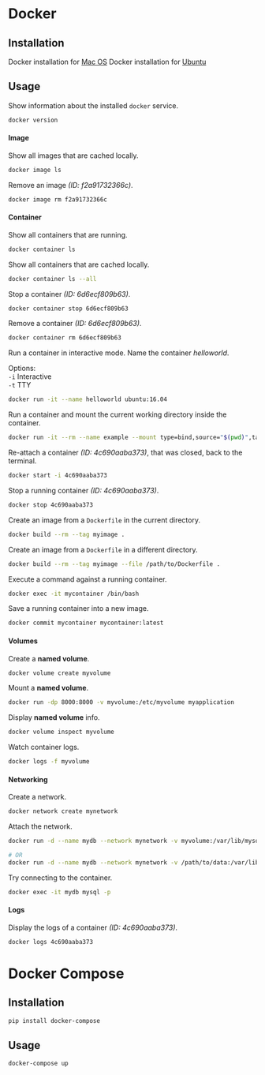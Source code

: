 Docker
======


Installation
------------

Docker installation for [Mac OS](https://docs.docker.com/docker-for-mac/install/)
Docker installation for [Ubuntu](https://docs.docker.com/install/linux/docker-ce/ubuntu/)


Usage
-----

Show information about the installed `docker` service.

```bash
docker version
```

#### Image

Show all images that are cached locally.

```bash
docker image ls
```

Remove an image _(ID: f2a91732366c)_.

```bash
docker image rm f2a91732366c
```

#### Container

Show all containers that are running.

```bash
docker container ls
```

Show all containers that are cached locally.

```bash
docker container ls --all
```

Stop a container _(ID: 6d6ecf809b63)_.

```bash
docker container stop 6d6ecf809b63
```

Remove a container _(ID: 6d6ecf809b63)_.

```bash
docker container rm 6d6ecf809b63
```

Run a container in interactive mode. Name the container _helloworld_.

Options:  
`-i` Interactive  
`-t` TTY  

```bash
docker run -it --name helloworld ubuntu:16.04
```

Run a container and mount the current working directory inside the container.

```bash
docker run -it --rm --name example --mount type=bind,source="$(pwd)",target=/project --publish 8000:8000 python:3.7-alpine /bin/sh
```

Re-attach a container _(ID: 4c690aaba373)_, that was closed, back to the terminal.

```bash
docker start -i 4c690aaba373
```

Stop a running container _(ID: 4c690aaba373)_.

```bash
docker stop 4c690aaba373
```

Create an image from a `Dockerfile` in the current directory.

```bash
docker build --rm --tag myimage .
```

Create an image from a `Dockerfile` in a different directory.

```bash
docker build --rm --tag myimage --file /path/to/Dockerfile .
```

Execute a command against a running container.

```bash
docker exec -it mycontainer /bin/bash
```

Save a running container into a new image.

```bash
docker commit mycontainer mycontainer:latest
```

#### Volumes

Create a **named volume**.

```bash
docker volume create myvolume
```

Mount a **named volume**.

```bash
docker run -dp 8000:8000 -v myvolume:/etc/myvolume myapplication
```

Display **named volume** info.

```bash
docker volume inspect myvolume
```

Watch container logs.

```bash
docker logs -f myvolume
```

#### Networking

Create a network.

```bash
docker network create mynetwork
```

Attach the network.

```bash
docker run -d --name mydb --network mynetwork -v myvolume:/var/lib/mysql -e MYSQL_ROOT_PASSWORD=abcdef mariadb:latest

# OR
docker run -d --name mydb --network mynetwork -v /path/to/data:/var/lib/mysql -e MYSQL_ROOT_PASSWORD=abcdef mariadb:latest
```

Try connecting to the container.

```bash
docker exec -it mydb mysql -p
```

#### Logs

Display the logs of a container _(ID: 4c690aaba373)_.

```bash
docker logs 4c690aaba373
```


Docker Compose
==============

Installation
------------

```bash
pip install docker-compose
```

Usage
-----

```bash
docker-compose up
```